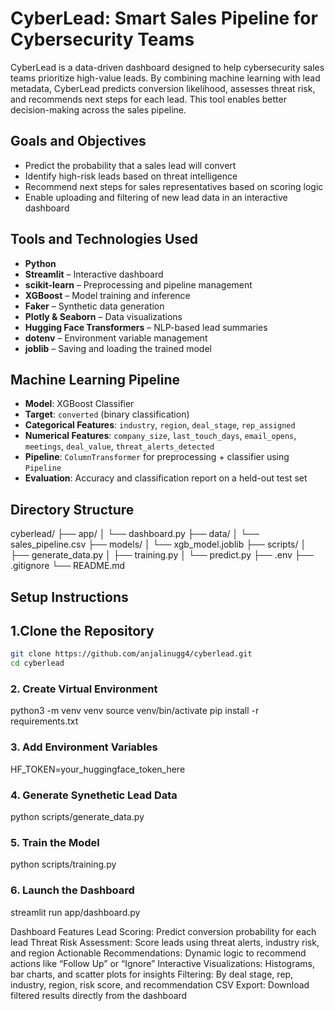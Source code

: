 # CyberLead: Smart Sales Pipeline for Cybersecurity Teams

CyberLead is a data-driven dashboard designed to help cybersecurity sales teams prioritize high-value leads. By combining machine learning with lead metadata, CyberLead predicts conversion likelihood, assesses threat risk, and recommends next steps for each lead. This tool enables better decision-making across the sales pipeline.

## Goals and Objectives

- Predict the probability that a sales lead will convert
- Identify high-risk leads based on threat intelligence
- Recommend next steps for sales representatives based on scoring logic
- Enable uploading and filtering of new lead data in an interactive dashboard

## Tools and Technologies Used

- **Python**
- **Streamlit** – Interactive dashboard
- **scikit-learn** – Preprocessing and pipeline management
- **XGBoost** – Model training and inference
- **Faker** – Synthetic data generation
- **Plotly & Seaborn** – Data visualizations
- **Hugging Face Transformers** – NLP-based lead summaries
- **dotenv** – Environment variable management
- **joblib** – Saving and loading the trained model

## Machine Learning Pipeline

- **Model**: XGBoost Classifier
- **Target**: `converted` (binary classification)
- **Categorical Features**: `industry`, `region`, `deal_stage`, `rep_assigned`
- **Numerical Features**: `company_size`, `last_touch_days`, `email_opens`, `meetings`, `deal_value`, `threat_alerts_detected`
- **Pipeline**: `ColumnTransformer` for preprocessing + classifier using `Pipeline`
- **Evaluation**: Accuracy and classification report on a held-out test set

## Directory Structure

cyberlead/
├── app/
│ └── dashboard.py
├── data/
│ └── sales_pipeline.csv
├── models/
│ └── xgb_model.joblib
├── scripts/
│ ├── generate_data.py
│ ├── training.py
│ └── predict.py
├── .env
├── .gitignore
└── README.md


## Setup Instructions

## 1.Clone the Repository

```bash
git clone https://github.com/anjalinugg4/cyberlead.git
cd cyberlead
```

### 2. Create Virtual Environment
python3 -m venv venv
source venv/bin/activate
pip install -r requirements.txt

### 3. Add Environment Variables
HF_TOKEN=your_huggingface_token_here

### 4. Generate Synethetic Lead Data
python scripts/generate_data.py

### 5. Train the Model
python scripts/training.py

### 6. Launch the Dashboard
streamlit run app/dashboard.py


Dashboard Features
Lead Scoring: Predict conversion probability for each lead
Threat Risk Assessment: Score leads using threat alerts, industry risk, and region
Actionable Recommendations: Dynamic logic to recommend actions like “Follow Up” or “Ignore”
Interactive Visualizations: Histograms, bar charts, and scatter plots for insights
Filtering: By deal stage, rep, industry, region, risk score, and recommendation
CSV Export: Download filtered results directly from the dashboard



